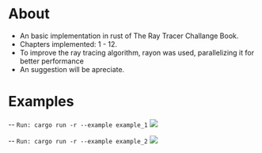 # About 
 - An basic implementation in rust of The Ray Tracer Challange Book.
 - Chapters implemented: 1 - 12.
 - To improve the ray tracing algorithm, rayon was used, parallelizing it for better performance
 - An suggestion will be apreciate.

# Examples 
--  `Run: cargo run -r --example example_1`
![](examples/example_1.png)

--  `Run: cargo run -r --example example_2`
![](examples/example_2.png)

